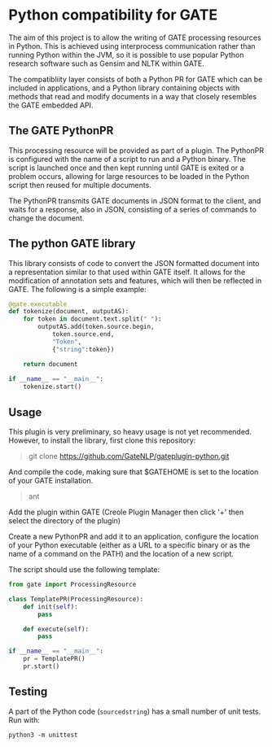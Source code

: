 # Python compatibility for GATE

The aim of this project is to allow the writing of GATE processing resources in Python. This is achieved using interprocess communication rather than running Python within the JVM, so it is possible to use popular Python research software such as Gensim and NLTK within GATE.

The compatibliity layer consists of both a Python PR for GATE which can be included in applications, and a Python library containing objects with methods that read and modify documents in a way that closely resembles the GATE embedded API.

## The GATE PythonPR

This processing resource will be provided as part of a plugin. The PythonPR is configured with the name of a script to run and a Python binary. The script is launched once and then kept running until GATE is exited or a problem occurs, allowing for large resources to be loaded in the Python script then reused for multiple documents.

The PythonPR transmits GATE documents in JSON format to the client, and waits for a response, also in JSON, consisting of a series of commands to change the document.

## The python GATE library

This library consists of code to convert the JSON formatted document into a representation similar to that used within GATE itself. It allows for the modification of annotation sets and features, which will then be reflected in GATE. The following is a simple example:

```python
@gate.executable
def tokenize(document, outputAS):
	for token in document.text.split(" "):
		outputAS.add(token.source.begin, 
			token.source.end, 
			"Token", 
			{"string":token})

	return document
		
if __name__ == "__main__":
	tokenize.start()
```

## Usage

This plugin is very preliminary, so heavy usage is not yet recommended. However, to install the library, first clone this repository:

> git clone https://github.com/GateNLP/gateplugin-python.git

And compile the code, making sure that $GATEHOME is set to the location of your GATE installation.

> ant

Add the plugin within GATE (Creole Plugin Manager then click '+' then select the directory of the plugin)

Create a new PythonPR and add it to an application, configure the location of your Python executable (either as a URL to a specific binary or as the name of a command on the PATH) and the location of a new script.

The script should use the following template:

```python
from gate import ProcessingResource

class TemplatePR(ProcessingResource):
	def init(self): 
		pass

	def execute(self):
		pass

if __name__ == "__main__":
	pr = TemplatePR()
	pr.start()
```

## Testing

A part of the Python code (`sourcedstring`) has a small number
of unit tests.
Run with:

    python3 -m unittest
